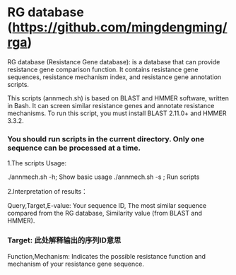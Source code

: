 # RG database (https://github.com/mingdengming/rga)

RG database (Resistance Gene database): is a database that can provide resistance gene comparison function. It contains resistance gene sequences, resistance mechanism index, and resistance gene annotation scripts.

This scripts (annmech.sh) is based on BLAST and HMMER software, written in Bash. It can screen similar resistance genes and annotate resistance mechanisms. To run this script, you must install BLAST 2.11.0+ and HMMER 3.3.2. 

### You should run scripts in the current directory. Only one sequence can be processed at a time.

1.The scripts Usage: 
 
./annmech.sh -h;                     Show basic usage
./annmech.sh -s <Your sequence> ;    Run scripts           

2.Interpretation of results：

Query,Target,E-value: Your sequence ID, The most similar sequence compared from the RG database, Similarity value (from BLAST and HMMER).
### Target: 此处解释输出的序列ID意思 

Function,Mechanism: Indicates the possible resistance function and mechanism of your resistance gene sequence.


